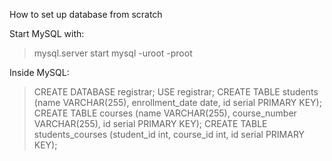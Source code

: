 How to set up database from scratch

Start MySQL with:
> mysql.server start
> mysql -uroot -proot

Inside MySQL:
> CREATE DATABASE registrar;
> USE registrar;
> CREATE TABLE students (name VARCHAR(255), enrollment_date date, id serial PRIMARY KEY);
> CREATE TABLE courses (name VARCHAR(255), course_number VARCHAR(255), id serial PRIMARY KEY);
> CREATE TABLE students_courses (student_id int, course_id int, id serial PRIMARY KEY);
